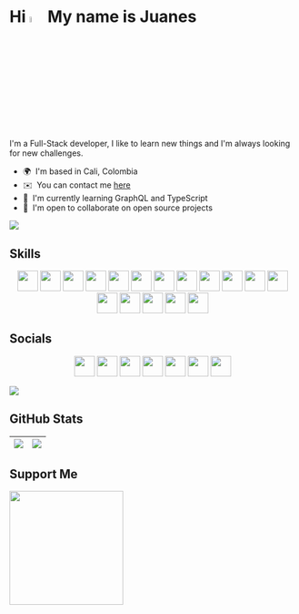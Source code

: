 <!-- # Hi 👋 My name is Juanes -->

# Hi <img src="https://media.giphy.com/media/hvRJCLFzcasrR4ia7z/giphy.gif" width="5%"> My name is Juanes

I'm a Full-Stack developer, I like to learn new things and I'm always looking for new challenges.

-   🌍  I'm based in Cali, Colombia <!-- -   🖥️  See my [Portafolio](http://juanescacha.github.io) -->
-   ✉️  You can contact me [here](mailto:juanescacha@hotmail.com) <!-- -   🚀  I'm currently working on [aplicacion-name](http://myapp.com) -->
-   🧠  I'm currently learning GraphQL and TypeScript
-   🤝  I'm open to collaborate on open source projects

<a href="https://spotify-github-profile.vercel.app/api/view?uid=31mxi5kts24htqt7aiwrfqthcf3i&redirect=true">
	<picture>
		<source srcset="https://spotify-github-profile.vercel.app/api/view?uid=31mxi5kts24htqt7aiwrfqthcf3i&cover_image=false&theme=default&show_offline=false&background_color=121212&bar_color=53b14f&bar_color_cover=false" media="(prefers-color-scheme: light)">
		<img src="https://spotify-github-profile.vercel.app/api/view?uid=31mxi5kts24htqt7aiwrfqthcf3i&cover_image=true&theme=novatorem&bar_color=ffffff&bar_color_cover=false&show_offline=false">
	</picture>
</a>

## Skills

<p align="center">
	<img src="https://img.shields.io/badge/Go-282C34?logo=go&logoColor=00ADD8" height="36" />
	<!-- <img src="https://img.shields.io/badge/Java-282C34?logo=java&logoColor=" height="36" /> -->
	<img src="https://img.shields.io/badge/Python-282C34?logo=python&logoColor=FFE873" height="36" />
	<img src="https://img.shields.io/badge/HTML5-282C34?logo=html5&logoColor=E34F26" height="36" />
	<img src="https://img.shields.io/badge/CSS3-282C34?logo=css3&logoColor=1572B6" height="36" />
  	<img src="https://img.shields.io/badge/JavaScript-282C34?logo=javascript&logoColor=F7DF1E" height="36" />
  	<img src="https://img.shields.io/badge/TypeScript-282C34?logo=typescript&logoColor=007acc" height="36" /> 
  	<img src="https://img.shields.io/badge/React-282C34?logo=react&logoColor=61DAFB" height="36" /> 
  	<img src="https://img.shields.io/badge/Redux-282C34?logo=redux&logoColor=764ABC" height="36" />
	<img src="https://img.shields.io/badge/Node.js-282C34?logo=node.js&logoColor=83CD29" height="36" />
	<img src="https://img.shields.io/badge/Express-282C34?logo=express&logoColor=FFFFFF" height="36" />
	<img src="https://img.shields.io/badge/MongoDB-282C34?logo=mongodb&logoColor=50AA41" height="36" />
	<img src="https://img.shields.io/badge/PostgreSQL-282C34?logo=postgresql&logoColor=4169E1" height="36" />
	<img src="https://img.shields.io/badge/Django-282C34?logo=Django&logoColor=44B78B" height="36" />
	<img src="https://img.shields.io/badge/Photoshop-282C34?logo=Adobe%20Photoshop&logoColor=31A8FF" height="36" />
	<img src="https://img.shields.io/badge/Illustrator-282C34?logo=Adobe%20Illustrator&logoColor=FF9A00" height="36" />
	<img src="https://img.shields.io/badge/After%20Effects-282C34?logo=Adobe%20After%20Effects&logoColor=9999FF" height="36" />
	<img src="https://img.shields.io/badge/Premiere%20Pro-282C34?logo=Adobe%20Premiere%20Pro&logoColor=9999FF" height="36" />
  	<!-- <img src="https://img.shields.io/badge/git-282C34?logo=git&logoColor=F05032" height="36" /> -->
  	<!-- <img src="https://img.shields.io/badge/VS%20Code-282C34?logo=visual-studio-code&logoColor=007ACC" height="36" /> -->
  	<!-- <img src="https://img.shields.io/badge/Next.js-282C34?logo=next.js&logoColor=FFFFFF" height="36" /> -->
  	<!-- <img src="https://img.shields.io/badge/Jest-282C34?logo=jest&logoColor=C21336" height="36" /> -->
  	<!-- <img src="https://img.shields.io/badge/GraphQL-282C34?logo=graphql&logoColor=E10098" height="36" /> -->
  	<!-- <img src="https://img.shields.io/badge/Sass-282C34?logo=sass&logoColor=CC6699" height="36" /> -->
  	<!-- <img src="https://img.shields.io/badge/Tailwind%20CSS-282C34?logo=tailwind-css&logoColor=38B2AC" height="36" /> -->
</p>

## Socials

<p align="center">
	<img src="https://img.shields.io/badge/LinkedIn-282C34?logo=linkedin&logoColor=0A66C2" height="36" />
	<img src="https://img.shields.io/badge/Twitter-282C34?logo=twitter" height="36" />
	<img src="https://img.shields.io/badge/Twitch-282C34?logo=twitch" height="36" />
	<img src="https://img.shields.io/badge/Discord-282C34?logo=Discord&logoColor=7289DA" height="36" />
	<img src="https://img.shields.io/badge/Instagram-282C34?logo=Instagram" height="36" />
	<img src="https://img.shields.io/badge/Youtube-282C34?logo=Youtube&logoColor=FF0000" height="36" />
	<img src="https://img.shields.io/badge/Github-282C34?logo=Github" height="36" />
</p>

<img src="https://komarev.com/ghpvc/?username=juanescacha">

## GitHub Stats

| <img src="https://readmestats.999857.xyz/api?username=juanescacha&show_icons=true&count_private=true&hide_border=true&theme=dark" /> | <img src="https://readmestats.999857.xyz/api/top-langs/?username=juanescacha&langs_count=6&hide_border=true&layout=compact&theme=dark" /> |
| ------------------------------------------------------------------------------------------------------------------------------------ | ----------------------------------------------------------------------------------------------------------------------------------------- |

## Support Me

<a href="https://www.buymeacoffee.com/Juanescacha"><img src="https://cdn.buymeacoffee.com/buttons/v2/default-yellow.png" width="200" /></a>

